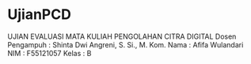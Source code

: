 # UjianPCD

UJIAN EVALUASI MATA KULIAH PENGOLAHAN CITRA DIGITAL
Dosen Pengampuh : Shinta Dwi Angreni, S. Si., M. Kom.
Nama : Afifa  Wulandari
NIM : F55121057
Kelas : B
